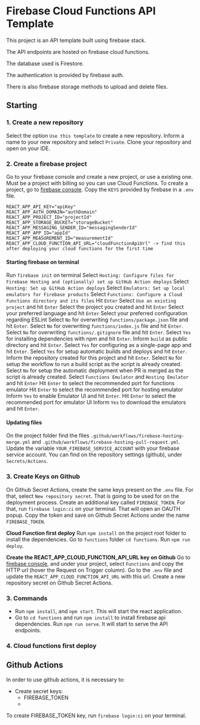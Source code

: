 # Firebase Cloud Functions API Template

This project is an API template built using firebase stack.

The API endpoints are hosted on firebase cloud functions.

The database used is Firestore.

The authentication is provided by firebase auth.

There is also firebase storage methods to upload and delete files.

## Starting

### 1. Create a new repository

Select the option `Use this template` to create a new repository.
Inform a name to your new repository and select `Private`.
Clone your repository and open on your IDE.

### 2. Create a firebase project

Go to your firebase console and create a new project, or use a existing one. Must be a project with billing so you can use Cloud Functions.
To create a project, go to [firebase console](https://console.firebase.google.com/). Copy the `KEYS` provided by firebase in a `.env` file.

```env
REACT_APP_API_KEY="apiKey"
REACT_APP_AUTH_DOMAIN="authDomain"
REACT_APP_PROJECT_ID="projectId"
REACT_APP_STORAGE_BUCKET="storageBucket"
REACT_APP_MESSAGING_SENDER_ID="messagingSenderId"
REACT_APP_APP_ID="appId"
REACT_APP_MEASUREMENT_ID="measurementId"
REACT_APP_CLOUD_FUNCTION_API_URL="cloudFunctionApiUrl" -> find this after deploying your cloud functions for the first time
```

#### Starting firebase on terminal

Run `firebase init` on terminal
Select `Hosting: Configure files for Firebase Hosting and (optionally) set up GitHub Action deploys`
Select `Hosting: Set up GitHub Action deploys`
Select `Emulators: Set up local emulators for Firebase products`
Select `Functions: Configure a Cloud Functions directory and its files`
Hit `Enter`
Select `Use an existing project` and hit `Enter`
Select the project you created and hit `Enter`
Select your preferred language and hit `Enter`
Select your preferred configuration regarding ESLint
Select `No` for overwriting `functions/package.json` file and hit `Enter`.
Select `No` for overwriting `functions/index.js` file and hit `Enter`.
Select `No` for overwriting `functions/.gitignore` file and hit `Enter`.
Select `Yes` for installing dependencies with npm and hit `Enter`.
Inform `build` as public directory and hit `Enter`.
Select `Yes` for configuring as a single-page app and hit `Enter`.
Select `Yes` for setup automatic builds and deploys and hit `Enter`.
Inform the repository created for this project and hit `Enter`.
Select `No` for setup the workflow to run a build script as the script is already created.
Select `No` for setup the automatic deployment when PR is merged as the script is already created.
Select `Functions Emulator` and `Hosting Emulator` and hit `Enter`
Hit `Enter` to select the recommended port for functions emulator
Hit `Enter` to select the recommended port for hosting emulator
Inform `Yes` to enable Emulator UI and hit `Enter`.
Hit `Enter` to select the recommended port for emulator
UI
Inform `Yes` to download the emulators and hit `Enter`.

#### Updating files

On the project folder find the files `.github/workflows/firebase-hosting-merge.yml` and `.github/workflows/firebase-hosting-pull-request.yml`.
Update the variable `YOUR_FIREBASE_SERVICE_ACCOUNT` with your firebase service account. You can find on the repository settings (github), under `Secrets/Actions`.

### 3. Create Keys on Github

On Github Secret Actions, create the same keys present on the `.env` file. For that, select `New repository secret`. That is going to be used for on the deployment process.
Create an additional key called `FIREBASE_TOKEN`. For that, run `firebase login:ci` on your terminal. That will open an OAUTH popup.
Copy the token and save on Github Secret Actions under the name `FIREBASE_TOKEN`.

**Cloud Function first deploy**
Run `npm install` on the project root folder to install the dependencies.
Go to `functions` folder `cd functions`.
Run `npm run deploy`.

**Create the REACT_APP_CLOUD_FUNCTION_API_URL key on Github**
Go to [firebase console](https://console.firebase.google.com/), and under your project, select `Functions` and copy the HTTP url (hover the Request on Trigger column).
Go to the `.env` file and update the `REACT_APP_CLOUD_FUNCTION_API_URL` with this url.
Create a new repository secret on Github Secret Actions.

### 3. Commands

- Run `npm install`, and `npm start`. This will start the react application.
- Go to `cd functions` and run `npm install` to install firebase api dependencies. Run `npm run serve`. It will start to serve the API endpoints.

### 4. Cloud functions first deploy

## Github Actions

In order to use github actions, it is necessary to:

- Create secret keys:
  - FIREBASE_TOKEN
  -

To create FIREBASE_TOKEN key, run `firebase login:ci` on your terminal.
